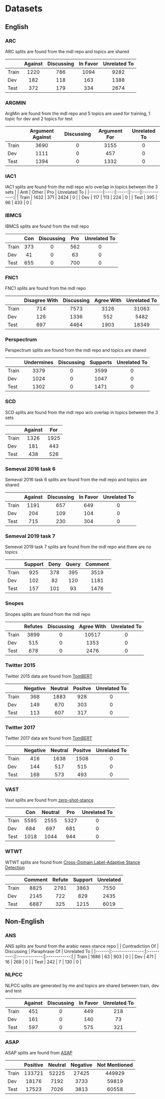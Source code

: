 # Datasets

## English

### ARC
ARC splits are found from the mdl repo and topics are shared

|       | Against | Discussing | In Favor | Unrelated To |
|-------|:-------:|:----------:|:--------:|:------------:|
| Train |   1220  |     786    |   1094   |     9282     |
| Dev   |   182   |     118    |    163   |     1388     |
| Test  |   372   |     179    |    334   |     2674     |

### ARGMIN
ArgMin are found from the mdl repo and 5 topics are used for training, 1 topic for dev and 2 topics for test

|       | Argument Against | Discussing | Argument For | Unrelated To |
|-------|:----------------:|:----------:|:------------:|:------------:|
| Train |       3690       |     0      |     3155     |      0       |
| Dev   |       1111       |     0      |      457     |      0       |
| Test  |       1394       |     0      |     1332     |      0       |

### IAC1
IAC1 splits are found from the mdl repo w/o overlap in topics between the 3 sets
|       | Anti | Other |  Pro | Unrelated To |
|-------|:----:|:-----:|:----:|:------------:|
| Train | 1432 |  371  | 2424 |      0       |
| Dev   |  117 |  113  |  224 |      0       |
| Test  |  395 |   96  |  433 |      0       |

### IBMCS
IBMCS splits are found from the mdl repo

|       | Con | Discussing | Pro | Unrelated To |
|-------|:---:|:----------:|:---:|:------------:|
| Train | 373 |     0      | 562 |      0       |
| Dev   |  41 |     0      |  63 |      0       |
| Test  | 655 |     0      | 700 |      0       |

### FNC1
FNC1 splits are found from the mdl repo

|       | Disagree With | Discussing | Agree With | Unrelated To |
|-------|:-------------:|:----------:|:----------:|:------------:|
| Train |      714      |    7573    |    3126    |     31063    |
| Dev   |      126      |    1336    |     552    |     5482     |
| Test  |      697      |    4464    |    1903    |     18349    |

### Perspectrum
Perspectrum splits are found from the mdl repo and topics are shared

|       | Undermines | Discussing | Supports | Unrelated To |
|-------|:----------:|:----------:|:--------:|:------------:|
| Train |    3379    |      0     |   3599   |       0      |
| Dev   |    1024    |      0     |   1047   |       0      |
| Test  |    1302    |      0     |   1471   |       0      |

### SCD
SCD splits are found from the mdl repo w/o overlap in topics between the 3 sets

|       | Against |  For |
|-------|:-------:|:----:|
| Train |   1326  | 1925 |
| Dev   |   181   |  443 |
| Test  |   438   |  526 |

### Semeval 2016 task 6
Semeval 2016 task 6 splits are found from the mdl repo and topics are shared

|       | Against | Discussing | In Favor | Unrelated To |
|-------|:-------:|:----------:|:--------:|:------------:|
| Train |   1191  |     657    |    649   |       0      |
| Dev   |   204   |     109    |    104   |       0      |
| Test  |   715   |     230    |    304   |       0      |

### Semeval 2019 task 7
Semeval 2019 task 7 splits are found from the mdl repo and there are no topics

|       | Support | Deny | Query | Comment |
|-------|:-------:|:----:|:-----:|:-------:|
| Train |   925   |  378 |  395  |   3519  |
| Dev   |   102   |  82  |  120  |   1181  |
| Test  |   157   |  101 |   93  |   1476  |

### Snopes
Snopes splits are found from the mdl repo

|       | Refutes | Discussing | Agree With | Unrelated To |
|-------|:-------:|:----------:|:----------:|:------------:|
| Train |  3899   |     0      |   10517    |      0       |
| Dev   |   515   |     0      |    1353    |      0       |
| Test  |   678   |     0      |    2476    |      0       |

### Twitter 2015
Twitter 2015 data are found from [TomBERT](https://github.com/jefferyYu/TomBERT)

|       | Negative | Neutral | Positve | Unrelated To |
|-------|:--------:|:-------:|:-------:|:------------:|
| Train |    368   |   1883  |   928   |      0       |
| Dev   |    149   |   670   |   303   |      0       |
| Test  |    113   |   607   |   317   |      0       |


### Twitter 2017
Twitter 2017 data are found from [TomBERT](https://github.com/jefferyYu/TomBERT)

|       | Negative | Neutral | Positve | Unrelated To |
|-------|:--------:|:-------:|:-------:|:------------:|
| Train |    416   |   1638  |   1508  |      0       |
| Dev   |    144   |   517   |   515   |      0       |
| Test  |    168   |   573   |   493   |      0       |


### VAST
Vast splits are found from [zero-shot-stance](https://github.com/emilyallaway/zero-shot-stance)

|       |  Con | Neutral |  Pro | Unrelated To |
|-------|:----:|:-------:|:----:|:------------:|
| Train | 5595 |   2555  | 5327 |      0       |
| Dev   |  684 |   697   |  681 |      0       |
| Test  | 1018 |   1044  |  944 |      0       |

### WTWT
WTWT splits are found from [Cross-Domain Label-Adaptive Stance Detection](https://arxiv.org/pdf/2104.07467.pdf)

|       | Comment | Refute | Support | Unrelated |
|-------|:-------:|:------:|:-------:|:---------:|
| Train |   8825  |  2761  |   3863  |   7550    |
| Dev   |   2145  |   722  |   829   |   2435    |
| Test  |   6887  |   325  |   1215  |   6019    |



## Non-English

### ANS
ANS splits are found from the arabic news stance repo
|       | Contradiction Of | Discussing | Paraphrase Of | Unrelated To |
|-------|:----------------:|:----------:|:-------------:|:------------:|
| Train |       1686       |     63     |      903      |      0       |
| Dev   |        471       |     16     |      268      |      0       |
| Test  |        242       |     7      |      130      |      0       |

### NLPCC
NLPCC splits are generated by me and topics are shared between train, dev and test

|       | Against | Discussing | In Favor | Unrelated To |
|-------|:-------:|:----------:|:--------:|:------------:|
| Train |   451   |      0     |    449   |      218     |
| Dev   |   161   |      0     |    140   |      73      |
| Test  |   597   |      0     |    575   |      321     |

### ASAP
ASAP splits are found from [ASAP](https://github.com/Meituan-Dianping/asap)

|       | Positive | Neutral | Negative | Not Mentioned |
|-------|:--------:|:-------:|:--------:|:-------------:|
| Train |  133721  |  52225  |   27425  |     449929    |
| Dev   |   18176  |   7192  |    3733  |     59819     |
| Test  |   17523  |   7026  |    3813  |     60558     |
